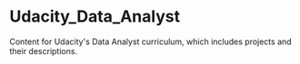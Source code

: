 # Udacity_Data_Analyst
Content for Udacity's Data Analyst curriculum, which includes projects and their descriptions.
